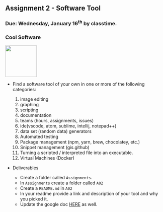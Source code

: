 ## Assignment 2 - Software Tool
### Due: Wednesday, January 16<sup>th</sup> by classtime.

### Cool Software

<img src="https://at-cdn-s02.audiotool.com/2018/04/24/users/walkie_talkie/avatar256x256-bd131d734ae54f8ab8e874fab3b5ba55.jpg" width="100">

- Find a software tool of your own in one or more of the following categories:
    1. image editing
    1. graphing
    1. scripting 
    1. documentation
    1. teams (hours, assignments, issues)
    1. ide(vscode, atom, sublime, intellij, notepad++)
    1. data set (random data) generators
    1. Automated testing
    1. Package management (npm, yarn, brew, chocolatey, etc.)
    1. Snippet management (gis.github)
    1. Turning a scripted / interpreted file into an executable. 
    1. Virtual Machines (Docker)
    
- Deliverables
  - Create a folder called `Assignments`.
  - In `Assignments` create a folder called `A02`
  - Create a `README.md` in `A02`
  - In your readme provide a link and description of your tool and why you picked it.
  - Update the google doc [HERE](https://docs.google.com/spreadsheets/d/1eOoajgL9zivinx8ckG92ngQVtKgkcDjdbiUbfTezDKc/edit?usp=sharing) as well.
  
